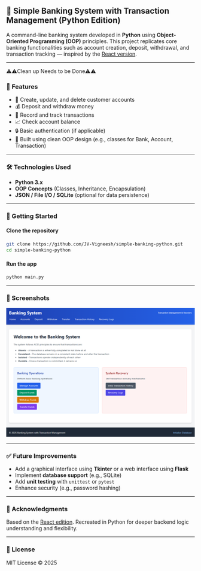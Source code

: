 ## 🏦 Simple Banking System with Transaction Management (Python Edition)

A command-line banking system developed in **Python** using **Object-Oriented Programming (OOP)** principles. This project replicates core banking functionalities such as account creation, deposit, withdrawal, and transaction tracking — inspired by the [React version](https://github.com/JV-Vigneesh/Simple-Banking-System-with-Transaction-Management-React-Edition).

---

⚠️⚠️Clean up Needs to be Done⚠️⚠️

### 📌 Features

* 🧾 Create, update, and delete customer accounts
* 💰 Deposit and withdraw money
* 🔄 Record and track transactions
* 📈 Check account balance
* 🔒 Basic authentication (if applicable)
* 🧱 Built using clean OOP design (e.g., classes for Bank, Account, Transaction)

---

### 🛠️ Technologies Used

* **Python 3.x**
* **OOP Concepts** (Classes, Inheritance, Encapsulation)
* **JSON / File I/O / SQLite** (optional for data persistence)

---

### 🚀 Getting Started

#### Clone the repository

```bash
git clone https://github.com/JV-Vigneesh/simple-banking-python.git
cd simple-banking-python
```

#### Run the app

```bash
python main.py
```

---

### 📸 Screenshots

![Screenshot](images/1.png)

---

### ✅ Future Improvements

* Add a graphical interface using **Tkinter** or a web interface using **Flask**
* Implement **database support** (e.g., SQLite)
* Add **unit testing** with `unittest` or `pytest`
* Enhance security (e.g., password hashing)

---

### 🙌 Acknowledgments

Based on the [React edition](https://github.com/JV-Vigneesh/Simple-Banking-System-with-Transaction-Management-React-Edition). Recreated in Python for deeper backend logic understanding and flexibility.

---

### 📃 License

MIT License © 2025
